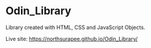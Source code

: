 # Odin_Library

Library created with HTML, CSS and JavaScript Objects.

Live site: https://northsurapee.github.io/Odin_Library/